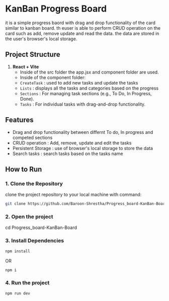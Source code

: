 # KanBan Progress Board

it is a simple progress baord with drag and drop functionality of the card similar to kanban board. th euser is able to perform CRUD operation on the card such as add, remove update and read the data. the data are stored in the user's browser's local storage.

## Project Structure

1. **React + Vite**
   - Inside of the src folder the app.jsx and component folder are used.
   - Inside of the component folder:
   - `CreateTask` : used to add new tasks and update the tasks
   - `Lists` : displays all the tasks and categories based on the progress
   - `Sections` : For managing task sections (e.g., To Do, In Progress, Done).
   - `Tasks` : For individual tasks with drag-and-drop functionality.

## Features

- Drag and drop functionality between differnt To do, In progress and competed sections
- CRUD operation : Add, remove, update and edit the tasks
- Persistent Storage : use of browser's local storage to store the data
- Search tasks : search tasks based on the tasks name

## How to Run

### 1. Clone the Repository

clone the project repository to your local machine with command:

```bash
git clone https://github.com/Baroon-Shrestha/Progress_board-KanBan-Board-.git
```

### 2. Open the project

cd Progress_board-KanBan-Board

### 3. Install Dependencies

```bash
npm install
```

OR

```bash
npm i
```

### 4. Run the project

```bash
npm run dev
```
